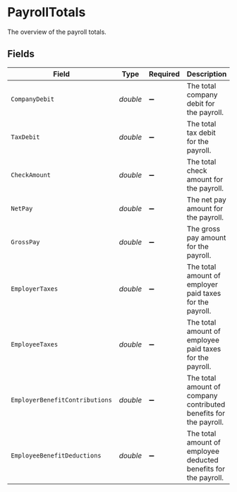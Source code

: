 # PayrollTotals

The overview of the payroll totals.


## Fields

| Field                                                             | Type                                                              | Required                                                          | Description                                                       | Example                                                           |
| ----------------------------------------------------------------- | ----------------------------------------------------------------- | ----------------------------------------------------------------- | ----------------------------------------------------------------- | ----------------------------------------------------------------- |
| `CompanyDebit`                                                    | *double*                                                          | :heavy_minus_sign:                                                | The total company debit for the payroll.                          | 27992.49                                                          |
| `TaxDebit`                                                        | *double*                                                          | :heavy_minus_sign:                                                | The total tax debit for the payroll.                              | 8655.32                                                           |
| `CheckAmount`                                                     | *double*                                                          | :heavy_minus_sign:                                                | The total check amount for the payroll.                           | 27966.23                                                          |
| `NetPay`                                                          | *double*                                                          | :heavy_minus_sign:                                                | The net pay amount for the payroll.                               | 19337.17                                                          |
| `GrossPay`                                                        | *double*                                                          | :heavy_minus_sign:                                                | The gross pay amount for the payroll.                             | 27966.23                                                          |
| `EmployerTaxes`                                                   | *double*                                                          | :heavy_minus_sign:                                                | The total amount of employer paid taxes for the payroll.          | 2038.93                                                           |
| `EmployeeTaxes`                                                   | *double*                                                          | :heavy_minus_sign:                                                | The total amount of employee paid taxes for the payroll.          | 6616.39                                                           |
| `EmployerBenefitContributions`                                    | *double*                                                          | :heavy_minus_sign:                                                | The total amount of company contributed benefits for the payroll. | 0                                                                 |
| `EmployeeBenefitDeductions`                                       | *double*                                                          | :heavy_minus_sign:                                                | The total amount of employee deducted benefits for the payroll.   | 0                                                                 |
